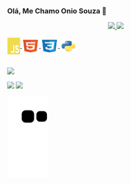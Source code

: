 ### Olá, Me Chamo Onio Souza 👋

<!--
**oniosouza/oniosouza** is a ✨ _special_ ✨ repository because its `README.md` (this file) appears on your GitHub profile.

Here are some ideas to get you started:

- 🔭 Hoje Estudo Análise Desenvolvimento de Sistemas.
- 🌱 Estudando:Javascript, php, Banco de Dados, Python e Outros.
- 👯 Buscando Desafios!
-->

<div align="center">
  <a href="sbcom/oniosouza">
  <img height="170em" src="https://github-readme-stats.vercel.app/api?username=oniosouza&show_icons=true&theme=dracula&include_all_commits=true&count_private=true"/>
  <img height="170em" src="https://github-readme-stats.vercel.app/api/top-langs/?username=oniosouza&layout=compact&langs_count=7&theme=dracula"/>
</div>
<div style = "display:inline_block"><br> 
  <img align="center" alt="Js" height="40" width="30" src="https://raw.githubusercontent.com/devicons/devicon/master/icons/javascript/javascript-plain.svg">
  
  
  <img align="center" alt="HTML" height="30" width="40" src="https://raw.githubusercontent.com/devicons/devicon/master/icons/html5/html5-original.svg">
  <img align="center" alt="-CSS" height="30" width="40" src="https://raw.githubusercontent.com/devicons/devicon/master/icons/css3/css3-original.svg">
  <img align="center" alt="Python" height="30" width="40" src="https://raw.githubusercontent.com/devicons/devicon/master/icons/python/python-original.svg">
  
</div>
  
  ##
   
<div>  
  <a href="https://https://www.instagram.com/onio_souza/" target="_blank"><img src="https://img.shields.io/badge/-Instagram-%23E4405F?style=for-the-badge&logo=instagram&logoColor=white" target="_blank"></a>
 	
  <a href = "mailto:oniosouza@gmail.com"><img src="https://img.shields.io/badge/-Gmail-%23333?style=for-the-badge&logo=gmail&logoColor=white" target="_blank"></a>
  <a href="https://https://www.linkedin.com/in/onio-souza-66ba811b4/" target="_blank"><img src="https://img.shields.io/badge/-LinkedIn-%230077B5?style=for-the-badge&logo=linkedin&logoColor=white" target="_blank"></a> 
 
  ![Snake animation](https://github.com/rafaballerini/rafaballerini/blob/output/github-contribution-grid-snake.svg)
 
</div>




